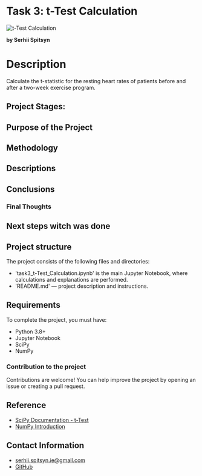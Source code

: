 # Task 3: t-Test Calculation
![t-Test Calculation](https://www.investopedia.com/thmb/yc7LDieTkD3dl9GYFmvMsNHNfy0=/1500x0/filters:no_upscale():max_bytes(150000):strip_icc()/t-test_final2-d26bbb129cc441c192ccf8e784ae06a4.png)

**by Serhii Spitsyn**

# Description
Calculate the t-statistic for the resting heart rates of patients before and after a two-week exercise program.

## Project Stages:


## Purpose of the Project 


## Methodology


## Descriptions


## Conclusions


### Final Thoughts


## Next steps witch was done


## Project structure
The project consists of the following files and directories:
- 'task3_t-Test_Calculation.ipynb' is the main Jupyter Notebook, where calculations and explanations are performed.
- 'README.md' — project description and instructions.


## Requirements
To complete the project, you must have:
- Python 3.8+
- Jupyter Notebook
- SciPy
- NumPy


### Contribution to the project
Contributions are welcome! You can help improve the project by opening an issue or creating a pull request.

## Reference
- [SciPy Documentation - t-Test](https://docs.scipy.org/doc/scipy/reference/generated/scipy.stats.ttest_rel.html)
- [NumPy Introduction](https://www.w3schools.com/python/numpy/numpy_intro.asp)


## Contact Information
- <serhii.spitsyn.ie@gmail.com>
- [GitHub](https://github.com/ShamansIT)